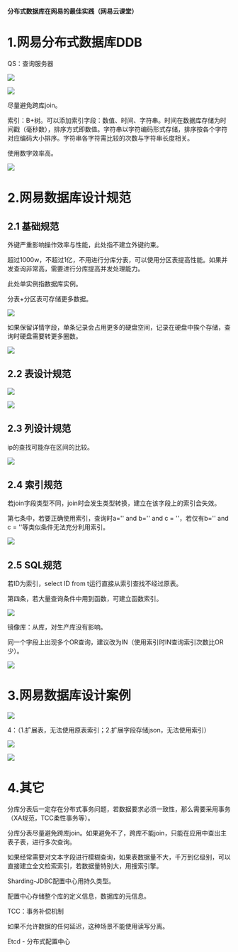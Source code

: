 **分布式数据库在网易的最佳实践（网易云课堂）**



# 1.网易分布式数据库DDB

QS：查询服务器

![](网易DDB.png)



![](DDB应用场景示例.png)



尽量避免跨库join。

索引：B+树。可以添加索引字段：数值、时间、字符串。时间在数据库存储为时间戳（毫秒数），排序方式即数值。字符串以字符编码形式存储，排序按各个字符对应编码大小排序。字符串各字符需比较的次数与字符串长度相关。

使用数字效率高。

![](DDB实践.png)



# 2.网易数据库设计规范

## 2.1 基础规范

外键严重影响操作效率与性能，此处指不建立外键约束。

超过1000w，不超过1亿，不用进行分库分表，可以使用分区表提高性能。如果并发查询非常高，需要进行分库提高并发处理能力。

此处单实例指数据库实例。

分表+分区表可存储更多数据。

![](基础规范.png)



如果保留详情字段，单条记录会占用更多的硬盘空间，记录在硬盘中挨个存储，查询时硬盘需要转更多圈数。

![](大字段访问频率低不需要筛选.png)



## 2.2 表设计规范

![](对表进行垂直拆分1.png)



![](对表进行垂直拆分2.png)



## 2.3 列设计规范

ip的查找可能存在区间的比较。

![](列设计规范.png)



## 2.4 索引规范

若join字段类型不同，join时会发生类型转换，建立在该字段上的索引会失效。

第七条中，若要正确使用索引，查询时a='' and b='' and c = ''，若仅有b='' and c = ''等类似条件无法充分利用索引。

![](索引规范.png)



## 2.5 SQL规范

若ID为索引，select ID from t运行直接从索引查找不经过原表。

第四条，若大量查询条件中用到函数，可建立函数索引。

![](SQL规范1.png)



镜像库：从库，对生产库没有影响。

同一个字段上出现多个OR查询，建议改为IN（使用索引时IN查询索引次数比OR少）。

![](SQL规范2.png)



# 3.网易数据库设计案例

![](水平拆分.png)



4：（1.扩展表，无法使用原表索引；2.扩展字段存储json，无法使用索引）

![](平滑添加字段1.png)



![](平滑添加字段2.png)



# 4.其它

分库分表后一定存在分布式事务问题，若数据要求必须一致性，那么需要采用事务（XA规范，TCC柔性事务等）。

分库分表尽量避免跨库join。如果避免不了，跨库不能join，只能在应用中查出主表子表，进行多次查询。

如果经常需要对文本字段进行模糊查询，如果表数据量不大，千万到亿级别，可以直接建立全文检索索引，若数据量特别大，用搜索引擎。

Sharding-JDBC配置中心用持久类型。

配置中心存储整个库的定义信息，数据库的元信息。

TCC：事务补偿机制

如果不允许数据的任何延迟，这种场景不能使用读写分离。

Etcd - 分布式配置中心